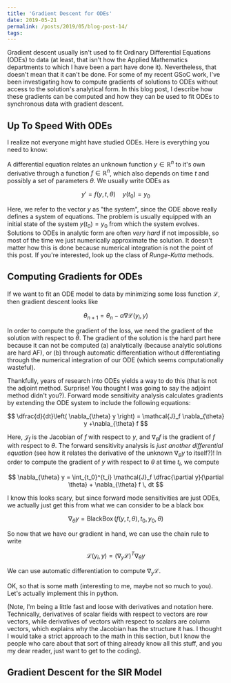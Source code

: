 ```yaml
---
title: 'Gradient Descent for ODEs'
date: 2019-05-21
permalink: /posts/2019/05/blog-post-14/
tags:
---
```



Gradient descent usually isn't used to fit Ordinary Differential Equations (ODEs) to data (at least, that isn't how the Applied Mathematics departments to which I have been a part have done it).  Nevertheless, that doesn't mean that it can't be done.  For some of my recent GSoC work, I've been investigating how to compute gradients of solutions to ODEs without access to the solution's analytical form.  In this blog post, I describe how these gradients can be computed and how they can be used to fit ODEs to synchronous data with gradient descent.

## Up To Speed With ODEs

I realize not everyone might have studied ODEs.  Here is everything you need to know:

A differential equation relates an unknown function $y \in \mathbb{R}^n$ to it's own derivative through a function $f \in \mathbb{R}^n$, which also depends on time $t$ and possibly a set of parameters $\theta$.  We usually write ODEs as

$$y' = f(y,t,\theta) \quad y(t_0) = y_0$$

Here, we refer to the vector $y$ as "the system", since the ODE above really defines a system of equations.  The problem is usually equipped with an initial state of the system $y(t_0) = y_0$ from which the system evolves.  Solutions to ODEs in analytic form are often *very hard* if not impossible, so most of the time we just numerically approximate the solution.  It doesn't matter how this is done because numerical integration is not the point of this post.  If you're interested, look up the class of *Runge-Kutta* methods.

## Computing Gradients for ODEs

If we want to fit an ODE model to data by minimizing some loss function $\mathcal{L}$, then gradient descent looks like

$$ \theta_{n+1} = \theta_n - \alpha \nabla \mathcal{L}(y_i,y) $$

In order to compute the gradient of the loss, we need the gradient of the solution with respect to $\theta$.  The gradient of the solution is the hard part here because it can not be computed (a) analytically (because analytic solutions are hard AF), or (b) through automatic differentiation without differentiating through the numerical integration of our ODE (which seems computationally wasteful).

Thankfully, years of research into ODEs yields a way to do this (that is not the adjoint method.  Surprise!  You thought I was going to say the adjoint method didn't you?).  Forward mode sensitivity analysis calculates gradients by extending the ODE system to include the following equations:

$$ \dfrac{d}{dt}\left( \nabla_{\theta} y \right) = \mathcal{J}_f \nabla_{\theta} y +\nabla_{\theta} f $$

Here, $\mathcal{J}_f$ is the Jacobian of $f$ with respect to $y$, and $\nabla_{\theta} f$ is the gradient of $f$ with respect to $\theta$.  The forward sensitivity analysis is *just another differential equation* (see how it relates the derivative of the unknown $\nabla_{\theta} y$ to itself?)!  In order to compute the gradient of $y$ with respect to $\theta$ at time $t_i$, we compute

$$ \nabla_{\theta} y = \int_{t_0}^{t_i} \mathcal{J}_f \dfrac{\partial y}{\partial \theta} + \nabla_{\theta} f \, dt $$

I know this looks scary, but since forward mode sensitivities are just ODEs, we actually just get this from what we can consider to be a black box

$$\nabla_{\theta} y = \operatorname{BlackBox}(f(y,t,\theta), t_0, y_0, \theta)$$

So now that we have our gradient in hand, we can use the chain rule to write

$$ \mathcal{L}(y_i,y) = (\nabla_{y} \mathcal{L})^T \nabla_{\theta} y $$

We can use automatic differentiation to compute $\nabla_{y} \mathcal{L}$.

OK, so that is some math (interesting to me, maybe not so much to you).  Let's actually implement this in python.

(Note, I'm being a little fast and loose with derivatives and notation here. Technically, derivatives of scalar fields with respect to vectors are row vectors, while derivatives of vectors with respect to scalars are column vectors, which explains why the Jacobian has the structure it has. I thought I would take a strict approach to the math in this section, but I know the people who care about that sort of thing already know all this stuff, and you my dear reader, just want to get to the coding).

## Gradient Descent for the SIR Model
